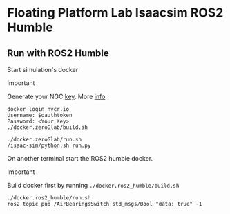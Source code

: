 # Floating Platform Lab Isaacsim ROS2 Humble

## Run with ROS2 Humble

Start simulation's docker

> [!IMPORTANT]
> Generate your NGC [key](https://docs.nvidia.com/ngc/gpu-cloud/ngc-user-guide/index.html#generating-api-key).
> More [info](https://catalog.ngc.nvidia.com/orgs/nvidia/containers/isaac-sim).

```
docker login nvcr.io
Username: $oauthtoken
Password: <Your Key>
./docker.zeroGlab/build.sh
```


```
./docker.zeroGlab/run.sh
/isaac-sim/python.sh run.py
```


On another terminal start the ROS2 humble docker.

> [!IMPORTANT]
> Build docker first by running `./docker.ros2_humble/build.sh`

```
./docker.ros2_humble/run.sh
ros2 topic pub /AirBearingsSwitch std_msgs/Bool "data: true" -1
```